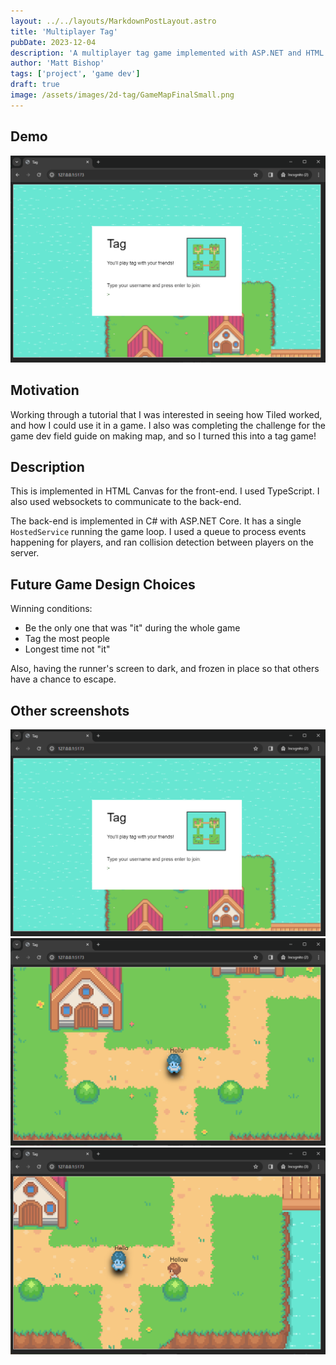```yaml
---
layout: ../../layouts/MarkdownPostLayout.astro
title: 'Multiplayer Tag'
pubDate: 2023-12-04
description: 'A multiplayer tag game implemented with ASP.NET and HTML Canvas.'
author: 'Matt Bishop'
tags: ['project', 'game dev']
draft: true
image: /assets/images/2d-tag/GameMapFinalSmall.png
---
```


## Demo

![Menu](/public/assets/images/2d-tag/menu.png)

## Motivation

Working through a tutorial that I was interested in seeing how Tiled worked, and how I could use it in a game. I also was completing the challenge for the game dev field guide on making map, and so I turned this into a tag game!

## Description

This is implemented in HTML Canvas for the front-end. I used TypeScript. I also used websockets to communicate to the back-end.

The back-end is implemented in C# with ASP.NET Core. It has a single `HostedService` running the game loop. I used a queue to process events happening for players, and ran collision detection between players on the server.

## Future Game Design Choices

Winning conditions:

- Be the only one that was "it" during the whole game
- Tag the most people
- Longest time not "it"

Also, having the runner's screen to dark, and frozen in place so that others have a chance to escape.

## Other screenshots

![Menu](/public/assets/images/2d-tag/menu.png)
![Chaser view](/public/assets/images/2d-tag/chaser.png)
![Runner view](/public/assets/images/2d-tag/runner.png)
